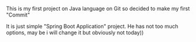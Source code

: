 This is my first project on Java language on Git so decided to make my first "Commit"It is just simple "Spring Boot Application" project. He has not too much options, may be i will change it but obviously not today))